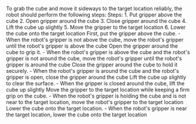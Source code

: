 To grab the cube and move it sideways to the target location reliably, the robot should perform the following steps:
    Steps:  1. Put gripper above the cube  2. Open gripper around the cube  3. Close gripper around the cube  4. Lift the cube up slightly  5. Move the gripper to the target location  6. Lower the cube onto the target location
    First, put the gripper above the cube.
    - When the robot's gripper is not above the cube, move the robot's gripper until the robot's gripper is above the cube
    Open the gripper around the cube to grip it.
    - When the robot's gripper is above the cube and the robot's gripper is not around the cube, move the robot's gripper until the robot's gripper is around the cube
    Close the gripper around the cube to hold it securely.
    - When the robot's gripper is around the cube and the robot's gripper is open, close the gripper around the cube
    Lift the cube up slightly to clear the surface.
    - When the gripper is closed around the cube, lift the cube up slightly
    Move the gripper to the target location while keeping a firm grip on the cube.
    - When the robot's gripper is holding the cube and is not near to the target location, move the robot's gripper to the target location
    Lower the cube onto the target location.
    - When the robot's gripper is near the target location, lower the cube onto the target location